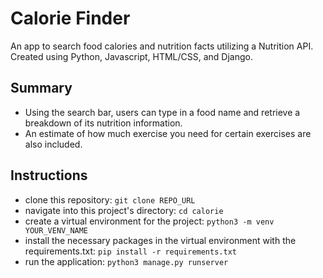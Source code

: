 # Calorie Finder
An app to search food calories and nutrition facts utilizing a Nutrition API. Created using Python, Javascript, HTML/CSS, and Django.

## Summary
- Using the search bar, users can type in a food name and retrieve a breakdown of its nutrition information.
- An estimate of how much exercise you need for certain exercises are also included.

## Instructions
- clone this repository: `git clone REPO_URL`
- navigate into this project's directory: `cd calorie`
- create a virtual environment for the project: `python3 -m venv YOUR_VENV_NAME`
- install the necessary packages in the virtual environment with the requirements.txt: `pip install -r requirements.txt`
- run the application: `python3 manage.py runserver`